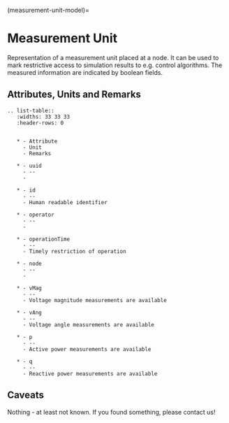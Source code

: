 (measurement-unit-model)=

# Measurement Unit

Representation of a measurement unit placed at a node.
It can be used to mark restrictive access to simulation results to e.g. control algorithms.
The measured information are indicated by boolean fields.

## Attributes, Units and Remarks

```{eval-rst}
.. list-table::
   :widths: 33 33 33
   :header-rows: 0


   * - Attribute
     - Unit
     - Remarks

   * - uuid
     - --
     -

   * - id
     - --
     - Human readable identifier

   * - operator
     - --
     -

   * - operationTime
     - --
     - Timely restriction of operation

   * - node
     - --
     -

   * - vMag
     - --
     - Voltage magnitude measurements are available

   * - vAng
     - --
     - Voltage angle measurements are available

   * - p
     - --
     - Active power measurements are available

   * - q
     - --
     - Reactive power measurements are available

```

## Caveats

Nothing - at least not known.
If you found something, please contact us!
